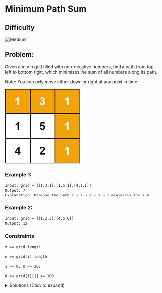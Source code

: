 # Minimum Path Sum

## Difficulty

![Medium](https://img.shields.io/badge/medium-ef6c00?style=for-the-badge&logoColor=white)

## Problem:

Given a m x n grid filled with non-negative numbers, find a path from top left to bottom right, which minimizes the sum of all numbers along its path.

Note: You can only move either down or right at any point in time.

![Example 1](./images/minpath.jpg)

### Example 1:

```
Input: grid = [[1,3,1],[1,5,1],[4,2,1]]
Output: 7
Explanation: Because the path 1 → 3 → 1 → 1 → 1 minimizes the sum.
```

### Example 2:

```
Input: grid = [[1,2,3],[4,5,6]]
Output: 12
```

### Constraints

`m == grid.length`

`n == grid[i].length`

`1 <= m, n <= 200`

`0 <= grid[i][j] <= 100`

<details>
  <summary>Solutions (Click to expand)</summary>

### Explanation

The important thing to realize here is that there are only at most two possible moves you can make to each square. So instead of trying to calculate every single possible path sum to our `grid[m][n]` we can generate the smallest path sum for every cell starting from grid[0][0] by using the smallest sum from its top `m - 1` and left `n - 1` neighboring cells

```
+-+-+-+
|1|3| |
+-+-+-+
|1| | | <-------- for cell [1][1] we can find the smallest path sum to the cell by getting the smallest path sum of its neighbors min([1 - 1][1], [1][1 - 1])
+-+-+-+
| | | |
+-+-+-+
```

This way can generate small paths using what we know already instead of having to generate every possible path from beginning to end

For this we will need to generate a 2d array `dp` that reflects `grid`. Starting from top left we will calculate the smallest path to the cell in `grid` by taking the min of `dp[i-1][j]` and `dp[i][j-1]` (if the neighboring cells are within bounds) and adding `grid[i][j]`. We will record the sum in `dp[i][j]` for its neighboring cells to use. By the time we have reached `grid[m-1][n-1]` we can take the minimum of its possible paths `dp[m-2][n-1]` and `dp[m-1][n-2]` and adding ``grid[m-1][n-1]` this will be our answer.

- [JavaScript](./minimum-path-sum.js)
- [TypeScript](./minimum-path-sum.ts)
- [Java](./minimum-path-sum.java)
- [Go](./minimum-path-sum.go)
</details>
